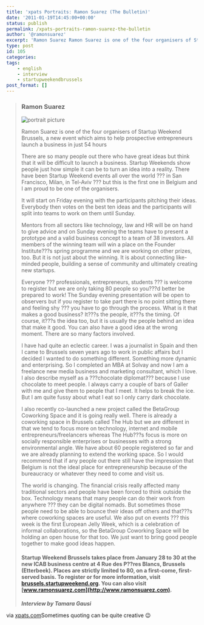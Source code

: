 ```yaml
---
title: 'xpats Portraits: Ramon Suarez (The Bulletin)'
date: '2011-01-19T14:45:00+00:00'
status: publish
permalink: /xpats-portraits-ramon-suarez-the-bulletin
author: '@ramonsuarez'
excerpt: 'Ramon Suarez Ramon Suarez is one of the four organisers of Startup Weekend Brussels, a new event which aims to help prospective entrepreneurs launch a business in just 54 hours There are so many people out there who have great ideas but think that...'
type: post
id: 105
categories:
tags:
    - english
    - interview
    - startupweekendbrussels
post_format: []
---
```

> ### Ramon Suarez
> 
>  ![portrait picture](http://www.xpats.com/polopoly_fs/1.183810%21image/3138788231.JPG_gen/derivatives/teaser/3138788231.JPG)
> 
> Ramon Suarez is one of the four organisers of Startup Weekend Brussels, a new event which aims to help prospective entrepreneurs launch a business in just 54 hours
> 
> There are so many people out there who have great ideas but think that it will be difficult to launch a business. Startup Weekends show people just how simple it can be to turn an idea into a reality. There have been Startup Weekend events all over the world ??? in San Francisco, Milan, in Tel-Aviv ??? but this is the first one in Belgium and I am proud to be one of the organisers.
> 
> It will start on Friday evening with the participants pitching their ideas. Everybody then votes on the best ten ideas and the participants will split into teams to work on them until Sunday.
> 
> Mentors from all sectors like technology, law and HR will be on hand to give advice and on Sunday evening the teams have to present a prototype and a valid business concept to a team of 38 investors. All members of the winning team will win a place on the Founder Institute???s spring programme and we are working on other prizes, too. But it is not just about the winning. It is about connecting like-minded people, building a sense of community and ultimately creating new startups.
> 
> Everyone ??? professionals, entrepreneurs, students ??? is welcome to register but we are only taking 80 people so you???d better be prepared to work! The Sunday evening presentation will be open to observers but if you register to take part there is no point sitting there and feeling shy ??? you have to go through the process. What is it that makes a good business? It???s the people, it???s the timing. Of course, it???s the idea too, but it is usually the people behind an idea that make it good. You can also have a good idea at the wrong moment. There are so many factors involved.
> 
> I have had quite an eclectic career. I was a journalist in Spain and then I came to Brussels seven years ago to work in public affairs but I decided I wanted to do something different. Something more dynamic and enterprising. So I completed an MBA at Solvay and now I am a freelance new media business and marketing consultant, which I love. I also describe myself as a ???chocolate diplomat??? because I use chocolate to meet people. I always carry a couple of bars of Galler with me and give them to people that I meet. It helps to break the ice. But I am quite fussy about what I eat so I only carry dark chocolate.
> 
> I also recently co-launched a new project called the BetaGroup Coworking Space and it is going really well. There is already a coworking space in Brussels called The Hub but we are different in that we tend to focus more on technology, internet and mobile entrepreneurs/freelancers whereas The Hub???s focus is more on socially responsible enterprises or businesses with a strong environmental angle. We have about 60 people registered so far and we are already planning to extend the working space. So I would recommend that if any people out there still have the impression that Belgium is not the ideal place for entrepreneurship because of the bureaucracy or whatever they need to come and visit us.
> 
> The world is changing. The financial crisis really affected many traditional sectors and people have been forced to think outside the box. Technology means that many people can do their work from anywhere ??? they can be digital nomads. But sometimes those people need to be able to bounce their ideas off others and that???s where coworking spaces are useful. We also put on events ??? this week is the first European Jelly Week, which is a celebration of informal collaborations, so the BetaGroup Coworking Space will be holding an open house for that too. We just want to bring good people together to make good ideas happen.
> 
> #### Startup Weekend Brussels takes place from January 28 to 30 at the new ICAB business centre at 4 Rue des P??res Blancs, Brussels (Etterbeek). Places are strictly limited to 80, on a first-come, first-served basis. To register or for more information, visit [brussels.startupweekend.org](http://brussels.startupweekend.org). You can also visit [www.ramonsuarez.com](http://www.ramonsuarez.com).
> 
> ***Interview by Tamara Gausi***
> 
> 

via [xpats.com](http://www.xpats.com/lifestyle/portraits/7.191/1.183810)Sometimes quoting can be quite creative 😉

